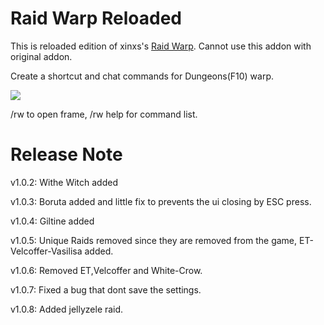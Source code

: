 # Raid Warp Reloaded

This is reloaded edition of xinxs's [Raid Warp](https://github.com/xinxs/ToS-Addons/tree/master/raidwarp).
Cannot use this addon with original addon.


Create a shortcut and chat commands for Dungeons(F10) warp. 

![](https://i.imgur.com/YnAbiwo.png)

/rw to open frame, /rw help for command list.

# Release Note

v1.0.2: Withe Witch added

v1.0.3: Boruta added and little fix to prevents the ui closing by ESC press.

v1.0.4: Giltine added

v1.0.5: Unique Raids removed since they are removed from the game, ET-Velcoffer-Vasilisa added.

v1.0.6: Removed ET,Velcoffer and White-Crow.

v1.0.7: Fixed a bug that dont save the settings.

v1.0.8: Added jellyzele raid.